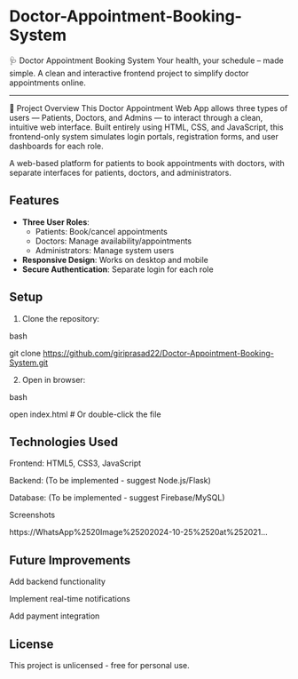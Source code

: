 # Doctor-Appointment-Booking-System
🩺 Doctor Appointment Booking System
Your health, your schedule – made simple.
A clean and interactive frontend project to simplify doctor appointments online.
________________________________________
📌 Project Overview
This Doctor Appointment Web App allows three types of users — Patients, Doctors, and Admins — to interact through a clean, intuitive web interface. Built entirely using HTML, CSS, and JavaScript, this frontend-only system simulates login portals, registration forms, and user dashboards for each role.

A web-based platform for patients to book appointments with doctors, with separate interfaces for patients, doctors, and administrators.



## Features
- **Three User Roles**:
  - Patients: Book/cancel appointments
  - Doctors: Manage availability/appointments
  - Administrators: Manage system users
- **Responsive Design**: Works on desktop and mobile
- **Secure Authentication**: Separate login for each role

## Setup
1. Clone the repository:
   
bash

git clone https://github.com/giriprasad22/Doctor-Appointment-Booking-System.git


2. Open in browser:
   
bash

open index.html  # Or double-click the file

## Technologies Used
Frontend: HTML5, CSS3, JavaScript

Backend: (To be implemented - suggest Node.js/Flask)

Database: (To be implemented - suggest Firebase/MySQL)


Screenshots

https://WhatsApp%2520Image%25202024-10-25%2520at%252021...

## Future Improvements
Add backend functionality

Implement real-time notifications

Add payment integration

## License
This project is unlicensed - free for personal use.
